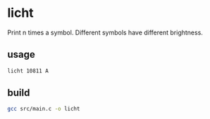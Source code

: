 # licht

Print n times a symbol.
Different symbols have different brightness.

## usage

```bash
licht 10811 A
```

## build

```bash
gcc src/main.c -o licht
```
